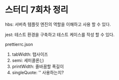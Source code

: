 # 스터디 7회차 정리

hbs: 서버측 템플릿 엔진의 역할을 이해하고 사용 할 수 있다.

jest: 테스트 환경을 구축하고 테스트 케이스를 작성 할 수 있다.

prettierrc.json

1. tabWidth: 탭사이즈
2. semi: 세미콜론(;)
3. printWidth: 줄바꿈할 폭길이
4. singleQuote: '' 사용하는지?
